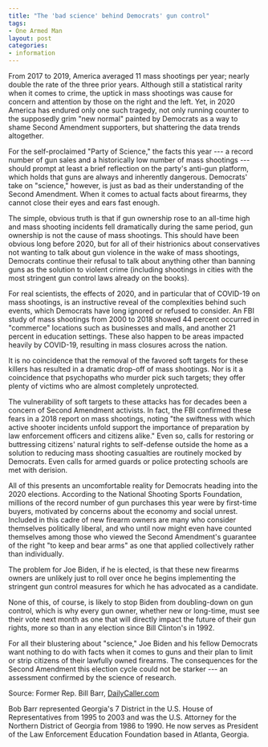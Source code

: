 ```yaml
---
title: "The 'bad science' behind Democrats' gun control"
tags:
- One Armed Man
layout: post
categories:
- information
---
```


From 2017 to 2019, America averaged 11 mass shootings per year; nearly double the rate of the three prior years. Although still a statistical rarity when it comes to crime, the uptick in mass shootings was cause for concern and attention by those on the right and the left. Yet, in 2020 America has endured only one such tragedy, not only running counter to the supposedly grim "new normal" painted by Democrats as a way to shame Second Amendment supporters, but shattering the data trends altogether.

For the self-proclaimed "Party of Science," the facts this year --- a record number of gun sales and a historically low number of mass shootings --- should prompt at least a brief reflection on the party's anti-gun platform, which holds that guns are always and inherently dangerous. Democrats' take on "science," however, is just as bad as their understanding of the Second Amendment. When it comes to actual facts about firearms, they cannot close their eyes and ears fast enough.

The simple, obvious truth is that if gun ownership rose to an all-time high and mass shooting incidents fell dramatically during the same period, gun ownership is not the cause of mass shootings. This should have been obvious long before 2020, but for all of their histrionics about conservatives not wanting to talk about gun violence in the wake of mass shootings, Democrats continue their refusal to talk about anything other than banning guns as the solution to violent crime (including shootings in cities with the most stringent gun control laws already on the books).

For real scientists, the effects of 2020, and in particular that of COVID-19 on mass shootings, is an instructive reveal of the complexities behind such events, which Democrats have long ignored or refused to consider. An FBI study of mass shootings from 2000 to 2018 showed 44 percent occurred in "commerce" locations such as businesses and malls, and another 21 percent in education settings. These also happen to be areas impacted heavily by COVID-19, resulting in mass closures across the nation.

It is no coincidence that the removal of the favored soft targets for these killers has resulted in a dramatic drop-off of mass shootings. Nor is it a coincidence that psychopaths who murder pick such targets; they offer plenty of victims who are almost completely unprotected.

The vulnerability of soft targets to these attacks has for decades been a concern of Second Amendment activists. In fact, the FBI confirmed these fears in a 2018 report on mass shootings, noting "the swiftness with which active shooter incidents unfold support the importance of preparation by law enforcement officers and citizens alike." Even so, calls for restoring or buttressing citizens' natural rights to self-defense outside the home as a solution to reducing mass shooting casualties are routinely mocked by Democrats. Even calls for armed guards or police protecting schools are met with derision.

All of this presents an uncomfortable reality for Democrats heading into the 2020 elections. According to the National Shooting Sports Foundation, millions of the record number of gun purchases this year were by first-time buyers, motivated by concerns about the economy and social unrest. Included in this cadre of new firearm owners are many who consider themselves politically liberal, and who until now might even have counted themselves among those who viewed the Second Amendment's guarantee of the right "to keep and bear arms" as one that applied collectively rather than individually.

The problem for Joe Biden, if he is elected, is that these new firearms owners are unlikely just to roll over once he begins implementing the stringent gun control measures for which he has advocated as a candidate.

None of this, of course, is likely to stop Biden from doubling-down on gun control, which is why every gun owner, whether new or long-time, must see their vote next month as one that will directly impact the future of their gun rights, more so than in any election since Bill Clinton's in 1992.

For all their blustering about "science," Joe Biden and his fellow Democrats want nothing to do with facts when it comes to guns and their plan to limit or strip citizens of their lawfully owned firearms. The consequences for the Second Amendment this election cycle could not be starker --- an assessment confirmed by the science of research.

Source: Former Rep. Bill Barr, [DailyCaller.com](https://dailycaller.com/2020/10/26/barr-the-bad-science-behind-democrats-gun-control/)

Bob Barr represented Georgia's 7 District in the U.S. House of Representatives from 1995 to 2003 and was the U.S. Attorney for the Northern District of Georgia from 1986 to 1990. He now serves as President of the Law Enforcement Education Foundation based in Atlanta, Georgia.
